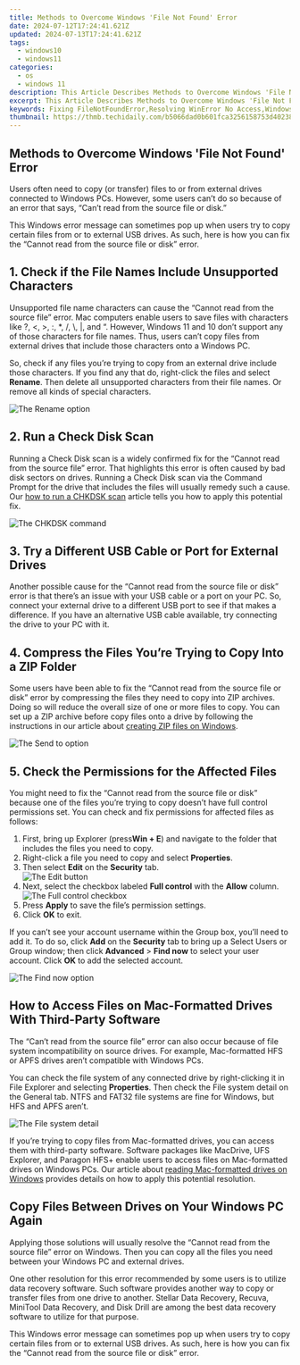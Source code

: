 ```yaml
---
title: Methods to Overcome Windows 'File Not Found' Error
date: 2024-07-12T17:24:41.621Z
updated: 2024-07-13T17:24:41.621Z
tags:
  - windows10
  - windows11
categories:
  - os
  - windows 11
description: This Article Describes Methods to Overcome Windows 'File Not Found' Error
excerpt: This Article Describes Methods to Overcome Windows 'File Not Found' Error
keywords: Fixing FileNotFoundError,Resolving WinError No Access,Windows Files Read Error,Clearing Unreadable File Warning,Overcoming File Not Found,Removing 'Access Denied' In Windows,Handling Missing File Error
thumbnail: https://thmb.techidaily.com/b5066dad0b601fca3256158753d40238cd5a1c7754394d186d31755e512b1e70.jpg
---
```


## Methods to Overcome Windows 'File Not Found' Error

 Users often need to copy (or transfer) files to or from external drives connected to Windows PCs. However, some users can’t do so because of an error that says, “Can’t read from the source file or disk.”

 This Windows error message can sometimes pop up when users try to copy certain files from or to external USB drives. As such, here is how you can fix the “Cannot read from the source file or disk” error.

## 1\. Check if the File Names Include Unsupported Characters

 Unsupported file name characters can cause the “Cannot read from the source file” error. Mac computers enable users to save files with characters like ?, <, >, :, \*, /, \\, |, and “. However, Windows 11 and 10 don’t support any of those characters for file names. Thus, users can’t copy files from external drives that include those characters onto a Windows PC.

 So, check if any files you’re trying to copy from an external drive include those characters. If you find any that do, right-click the files and select **Rename**. Then delete all unsupported characters from their file names. Or remove all kinds of special characters.

![The Rename option](https://static1.makeuseofimages.com/wordpress/wp-content/uploads/2023/06/rename-option-1.jpg)

## 2\. Run a Check Disk Scan

 Running a Check Disk scan is a widely confirmed fix for the “Cannot read from the source file” error. That highlights this error is often caused by bad disk sectors on drives. Running a Check Disk scan via the Command Prompt for the drive that includes the files will usually remedy such a cause. Our [how to run a CHKDSK scan](https://www.makeuseof.com/sir-mini-how-to-run-chkdsk-in-windows-10/#:~:text=In%20Command%20Prompt%2C%20type%20chkdsk,to%20get%20stuck%20on%20occasion.) article tells you how to apply this potential fix.

![The CHKDSK command](https://static1.makeuseofimages.com/wordpress/wp-content/uploads/2023/06/the-chkdsk-command2.jpg)

## 3\. Try a Different USB Cable or Port for External Drives

 Another possible cause for the “Cannot read from the source file or disk” error is that there’s an issue with your USB cable or a port on your PC. So, connect your external drive to a different USB port to see if that makes a difference. If you have an alternative USB cable available, try connecting the drive to your PC with it.

## 4\. Compress the Files You’re Trying to Copy Into a ZIP Folder

 Some users have been able to fix the “Cannot read from the source file or disk” error by compressing the files they need to copy into ZIP archives. Doing so will reduce the overall size of one or more files to copy. You can set up a ZIP archive before copy files onto a drive by following the instructions in our article about [creating ZIP files on Windows](https://www.makeuseof.com/easy-ways-create-zip-file-windows-10/).

![The Send to option](https://static1.makeuseofimages.com/wordpress/wp-content/uploads/2023/06/the-send-to-option.jpg)

## 5\. Check the Permissions for the Affected Files

 You might need to fix the “Cannot read from the source file or disk” because one of the files you’re trying to copy doesn’t have full control permissions set. You can check and fix permissions for affected files as follows:

1. First, bring up Explorer (press**Win + E**) and navigate to the folder that includes the files you need to copy.
2. Right-click a file you need to copy and select **Properties**.
3. Then select **Edit** on the **Security** tab.  
![The Edit button](https://static1.makeuseofimages.com/wordpress/wp-content/uploads/2023/06/the-edit-button.jpg)
4. Next, select the checkbox labeled **Full control** with the **Allow** column.  
![The Full control checkbox](https://static1.makeuseofimages.com/wordpress/wp-content/uploads/2023/06/the-full-control-checkbox.jpg)
5. Press **Apply** to save the file’s permission settings.
6. Click **OK** to exit.

 If you can’t see your account username within the Group box, you’ll need to add it. To do so, click **Add** on the **Security** tab to bring up a Select Users or Group window; then click **Advanced** \> **Find now** to select your user account. Click **OK** to add the selected account.

![The Find now option](https://static1.makeuseofimages.com/wordpress/wp-content/uploads/2023/06/the-find-now-option.jpg)

## How to Access Files on Mac-Formatted Drives With Third-Party Software

 The “Can’t read from the source file” error can also occur because of file system incompatibility on source drives. For example, Mac-formatted HFS or APFS drives aren’t compatible with Windows PCs.

 You can check the file system of any connected drive by right-clicking it in File Explorer and selecting **Properties**. Then check the File system detail on the General tab. NTFS and FAT32 file systems are fine for Windows, but HFS and APFS aren’t.

![The File system detail](https://static1.makeuseofimages.com/wordpress/wp-content/uploads/2023/06/the-file-system-detail.jpg)

 If you’re trying to copy files from Mac-formatted drives, you can access them with third-party software. Software packages like MacDrive, UFS Explorer, and Paragon HFS+ enable users to access files on Mac-formatted drives on Windows PCs. Our article about [reading Mac-formatted drives on Windows](https://www.makeuseof.com/tag/4-ways-read-mac-formatted-drive-windows/) provides details on how to apply this potential resolution.

## Copy Files Between Drives on Your Windows PC Again

 Applying those solutions will usually resolve the “Cannot read from the source file” error on Windows. Then you can copy all the files you need between your Windows PC and external drives.

 One other resolution for this error recommended by some users is to utilize data recovery software. Such software provides another way to copy or transfer files from one drive to another. Stellar Data Recovery, Recuva, MiniTool Data Recovery, and Disk Drill are among the best data recovery software to utilize for that purpose.

 This Windows error message can sometimes pop up when users try to copy certain files from or to external USB drives. As such, here is how you can fix the “Cannot read from the source file or disk” error.



<ins class="adsbygoogle"
      style="display:block"
      data-ad-client="ca-pub-7571918770474297"
      data-ad-slot="8358498916"
      data-ad-format="auto"
      data-full-width-responsive="true"></ins>

